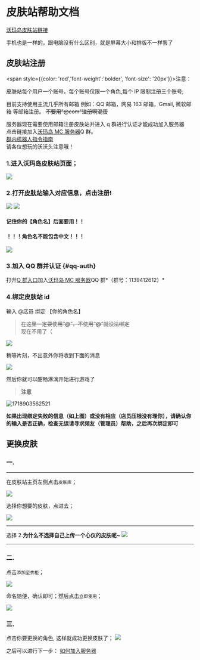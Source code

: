 # 皮肤站帮助文档

[沃玛岛皮肤站链接](https://skin.warma.fans/)

手机也是一样的，跟电脑没有什么区别，就是屏幕大小和排版不一样罢了

## 皮肤站注册

<span style={{color: 'red','font-weight':'bolder', 'font-size': '20px'}}>注意：</span>

皮肤站每个用户一个账号，每个账号仅限一个角色,每个 IP 限制注册三个账号;

目前支持使用主流几乎所有邮箱 例如：QQ 邮箱，网易 163 邮箱，Gmail, 微软邮箱 等邮箱注册。
~~不要用"@com"注册啊混蛋~~

服务器现在需要使用邮箱注册皮肤站并进入 q 群进行认证才能成功加入服务器  
点击链接加入[沃玛岛 MC 服务器](https://qm.qq.com/q/g1nRz1WBoY)Q 群。  
[群内机器人指令指南](../../clerk/clerk.md)  
请各位想玩的沃沃头注意哦！

### 1.进入沃玛岛皮肤站页面；

![](../../assets/wmd/1.png)

### 2.打开[皮肤站](https://skin.warma.fans/auth/register)输入对应信息，点击注册!

![](../../assets/wmd/2.png)
![](../../assets/wmd/4.png)

#### 记住你的【角色名】后面要用！！

#### ！！！角色名不能包含中文！！！

![](../../assets/wmd/5.png)

###

### 3.加入 QQ 群并认证 {#qq-auth}

打开[Q 群入口](http://warma.fans)加入<u>沃玛岛 MC 服务器</u>QQ 群*（群号：1139412612）*

### 4.绑定皮肤站 id

输入 @店员 绑定 【你的角色名】

> ~~在这里一定要使用“**@**”，不使用“**@**”就没法绑定~~  
> 现在不用了（

![](../../assets/wmd/06-21-24/bang-ding.png)

稍等片刻，不出意外你将收到下面的消息

![](../../assets/wmd/06-21-24/bang-ding-cheng-gong.png)

然后你就可以酣畅淋漓开始进行游戏了

> &#x20;**注意**&#x20;

![1718903562521](../../assets/wmd/06-21-24/1718903562521.png)

**如果出现绑定失败的信息（如上图）或没有相应（店员压根没有理你），请确认你的输入是否正确，检查无误请寻求频友（管理员）帮助，之后再次绑定即可**

## 更换皮肤

### 一.

---

在皮肤站主页左侧点击`皮肤库`；

![](../../assets/wmd/9.png)

选择你想要的皮肤，点进去；

![](../../assets/wmd/10.png)

---

选择 2.**为什么不选择自己上传一个心仪的皮肤呢~**
![](../../assets/wmd/14.png)

---

### 二.

点击`添加至衣柜`；

![](../../assets/wmd/11.png)

命名随便，确认即可；然后点击`立即使用`；

![](../../assets/wmd/12.png)

### 三.

点击你要更换的角色, 这样就成功更换皮肤了；
![](../../assets/wmd/13.png)

之后可以进行下一步：
[如何加入服务器](../../serverDocs/)
